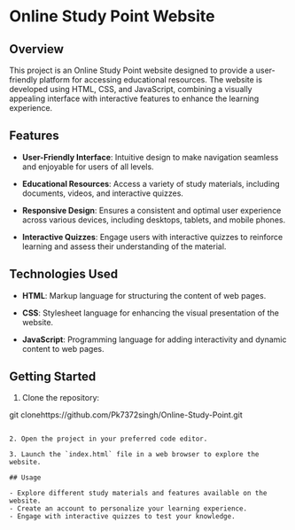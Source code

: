 # Online Study Point Website

## Overview

This project is an Online Study Point website designed to provide a user-friendly platform for accessing educational resources. The website is developed using HTML, CSS, and JavaScript, combining a visually appealing interface with interactive features to enhance the learning experience.

## Features

- **User-Friendly Interface**: Intuitive design to make navigation seamless and enjoyable for users of all levels.

- **Educational Resources**: Access a variety of study materials, including documents, videos, and interactive quizzes.

- **Responsive Design**: Ensures a consistent and optimal user experience across various devices, including desktops, tablets, and mobile phones.

- **Interactive Quizzes**: Engage users with interactive quizzes to reinforce learning and assess their understanding of the material.

## Technologies Used

- **HTML**: Markup language for structuring the content of web pages.

- **CSS**: Stylesheet language for enhancing the visual presentation of the website.

- **JavaScript**: Programming language for adding interactivity and dynamic content to web pages.

## Getting Started

1. Clone the repository:


git clonehttps://github.com/Pk7372singh/Online-Study-Point.git
```

2. Open the project in your preferred code editor.

3. Launch the `index.html` file in a web browser to explore the website.

## Usage

- Explore different study materials and features available on the website.
- Create an account to personalize your learning experience.
- Engage with interactive quizzes to test your knowledge.



